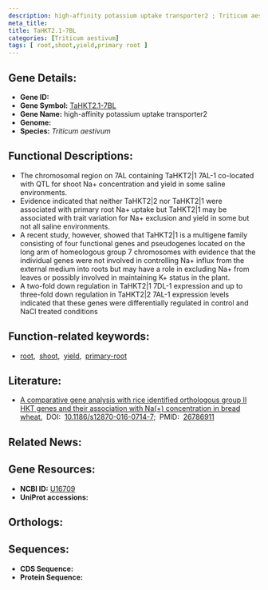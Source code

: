```yaml
---
description: high-affinity potassium uptake transporter2 ; Triticum aestivum
meta_title:
title: TaHKT2.1-7BL
categories: [Triticum aestivum]
tags: [ root,shoot,yield,primary root ]
---
```


## Gene Details:
- **Gene ID:** []()
- **Gene Symbol:** <u>TaHKT2.1-7BL</u>
- **Gene Name:** high-affinity potassium uptake transporter2
- **Genome:** []()
- **Species:** *Triticum aestivum*

## Functional Descriptions:
   - The chromosomal region on 7AL containing TaHKT2|1 7AL-1 co-located with QTL for shoot Na+ concentration and yield in some saline environments.
   - Evidence indicated that neither TaHKT2|2 nor TaHKT2|1 were associated with primary root Na+ uptake but TaHKT2|1 may be associated with trait variation for Na+ exclusion and yield in some but not all saline environments.
   - A recent study, however, showed that TaHKT2|1 is a multigene family consisting of four functional genes and pseudogenes located on the long arm of homeologous group 7 chromosomes with evidence that the individual genes were not involved in controlling Na+ influx from the external medium into roots but may have a role in excluding Na+ from leaves or possibly involved in maintaining K+ status in the plant.
   - A two-fold down regulation in TaHKT2|1 7DL-1 expression and up to three-fold down regulation in TaHKT2|2 7AL-1 expression levels indicated that these genes were differentially regulated in control and NaCl treated conditions

## Function-related keywords:
   - [root](/tags/root/),&nbsp;&nbsp;[shoot](/tags/shoot/),&nbsp;&nbsp;[yield](/tags/yield/),&nbsp;&nbsp;[primary-root](/tags/primary-root/)

## Literature:
   - [A comparative gene analysis with rice identified orthologous group II HKT genes and their association with Na(+) concentration in bread wheat.](https://doi.org/10.1186/s12870-016-0714-7)&nbsp;&nbsp;DOI:&nbsp;&nbsp;[10.1186/s12870-016-0714-7](https://doi.org/10.1186/s12870-016-0714-7);&nbsp;&nbsp;PMID:&nbsp;&nbsp;[26786911](https://pubmed.ncbi.nlm.nih.gov/26786911/)

## Related News:

## Gene Resources:
- **NCBI ID:**  [U16709](https://www.ncbi.nlm.nih.gov/gene/?term=U16709)
- **UniProt accessions:**  [](https://www.uniprot.org/uniprotkb//entry)

## Orthologs:

## Sequences:
- **CDS Sequence:**
- **Protein Sequence:**
